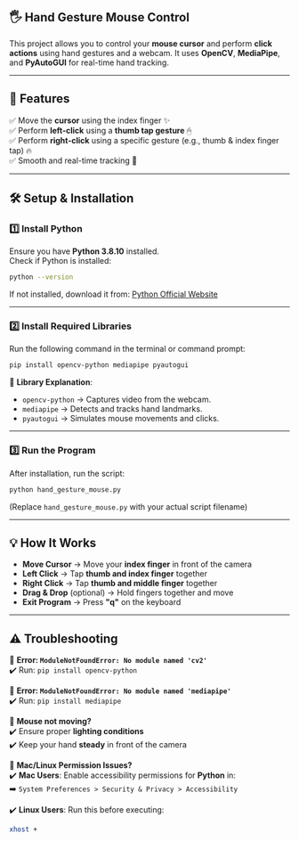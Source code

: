 ## **🖐 Hand Gesture Mouse Control**  

This project allows you to control your **mouse cursor** and perform **click actions** using hand gestures and a webcam. It uses **OpenCV**, **MediaPipe**, and **PyAutoGUI** for real-time hand tracking.  

---

## **📌 Features**  
✅ Move the **cursor** using the index finger ✨  
✅ Perform **left-click** using a **thumb tap gesture** 🖱  
✅ Perform **right-click** using a specific gesture (e.g., thumb & index finger tap) 🔥  
✅ Smooth and real-time tracking 🎥  

---

## **🛠 Setup & Installation**  

### **1️⃣ Install Python** 
Ensure you have **Python 3.8.10** installed.  
Check if Python is installed:  
```bash
python --version
```
If not installed, download it from: [Python Official Website](https://www.python.org/downloads/)  

---

### **2️⃣ Install Required Libraries**  
Run the following command in the terminal or command prompt:  
```bash
pip install opencv-python mediapipe pyautogui
```

🔹 **Library Explanation**:
- `opencv-python` → Captures video from the webcam.
- `mediapipe` → Detects and tracks hand landmarks.
- `pyautogui` → Simulates mouse movements and clicks.

---

### **3️⃣ Run the Program**  
After installation, run the script:  
```bash
python hand_gesture_mouse.py
```
(Replace `hand_gesture_mouse.py` with your actual script filename)

---

## **💡 How It Works**
- **Move Cursor** → Move your **index finger** in front of the camera  
- **Left Click** → Tap **thumb and index finger** together  
- **Right Click** → Tap **thumb and middle finger** together  
- **Drag & Drop** (optional) → Hold fingers together and move  
- **Exit Program** → Press **"q"** on the keyboard  

---

## **⚠️ Troubleshooting**
🔹 **Error: `ModuleNotFoundError: No module named 'cv2'`**  
✔️ Run: `pip install opencv-python`  

🔹 **Error: `ModuleNotFoundError: No module named 'mediapipe'`**  
✔️ Run: `pip install mediapipe`  

🔹 **Mouse not moving?**  
✔️ Ensure proper **lighting conditions**  
✔️ Keep your hand **steady** in front of the camera  

🔹 **Mac/Linux Permission Issues?**  
✔️ **Mac Users**: Enable accessibility permissions for **Python** in:  
➡️ `System Preferences > Security & Privacy > Accessibility`  

✔️ **Linux Users**: Run this before executing:  
```bash
xhost +
```

